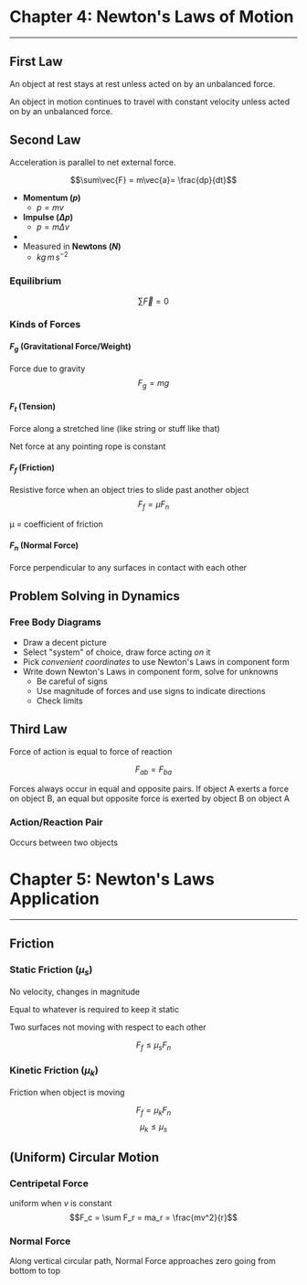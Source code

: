 # Chapter 4: Newton's Laws of Motion

---------------------------------

## First Law
An object at rest stays at rest unless acted on by an unbalanced force. 

An object in motion continues to travel with constant velocity unless acted on by an unbalanced force.

## Second Law
Acceleration is parallel to net external force. 

$$\sum\vec{F} = m\vec{a}= \frac{dp}{dt}$$


* **Momentum ($p$)**
	* $p=mv$
* **Impulse ($\Delta p$)**
	* $p=m\Delta v$
*
* Measured in **Newtons ($N$)**
	* $kg\,m\,s^{-2}$


### Equilibrium
$$\sum \vec{F} = 0$$

### Kinds of Forces
#### $F_g$  (Gravitational Force/Weight)
Force due to gravity
$$F_g=mg$$

#### $F_t$  (Tension)
Force along a stretched line (like string or stuff like that)

Net force at any pointing rope is constant

#### $F_f$  (Friction)
Resistive force when an object tries to slide past another object
	$$F_f  = \mu F_n$$
	
μ = coefficient of friction

#### $F_n$  (Normal Force)
Force perpendicular to any surfaces in contact with each other

## Problem Solving in Dynamics
### Free Body Diagrams
* Draw a decent picture
* Select "system" of choice, draw force acting *on* it
* Pick *convenient coordinates* to use Newton's Laws in component form
* Write down Newton's Laws in component form, solve for unknowns
	* Be careful of signs
	* Use magnitude of forces and use signs to indicate directions
	* Check limits

## Third Law
Force of action is equal to force of reaction

$$F_{ab}=F_{ba}$$

Forces always occur in equal and opposite pairs. If object A exerts a force on object B, an equal but opposite force is exerted by object B on object A

### Action/Reaction Pair
Occurs between two objects

# Chapter 5: Newton's Laws Application

---------------------------------

## Friction
### Static Friction ($\mu_s$)
No velocity, changes in magnitude

Equal to whatever is required to keep it static

Two surfaces not moving with respect to each other

$$F_f \leq \mu_s F_n$$

### Kinetic Friction ($\mu_k$)
Friction when object is moving

$$F_f = \mu_k F_n$$
$$\mu_k \leq \mu_s$$

## (Uniform) Circular Motion
### Centripetal Force
uniform when $v$ is constant
$$F_c = \sum F_r = ma_r = \frac{mv^2}{r}$$

### Normal Force
Along vertical circular path, Normal Force approaches zero going from bottom to top 
